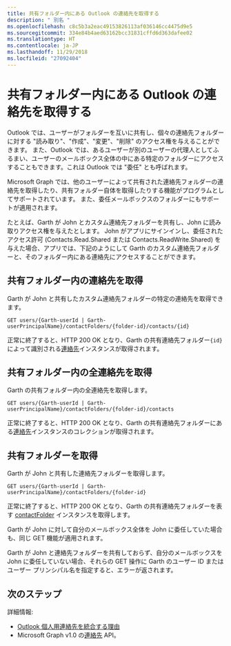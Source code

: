 ```yaml
---
title: 共有フォルダー内にある Outlook の連絡先を取得する
description: " 別名 "
ms.openlocfilehash: c8c5b3a2eac49153826113af036146cc4475d9e5
ms.sourcegitcommit: 334e84b4aed63162bcc31831cffd6d363dafee02
ms.translationtype: HT
ms.contentlocale: ja-JP
ms.lasthandoff: 11/29/2018
ms.locfileid: "27092404"
---
```

# <a name="get-outlook-contacts-in-a-shared-folder"></a>共有フォルダー内にある Outlook の連絡先を取得する

Outlook では、ユーザーがフォルダーを互いに共有し、個々の連絡先フォルダーに対する "読み取り"、"作成"、"変更"、"削除" のアクセス権を与えることができます。 また、Outlook では、あるユーザーが別のユーザーの代理人としてふるまい、ユーザーのメールボックス全体の中にある特定のフォルダーにアクセスすることもできます。これは Outlook では "委任" とも呼ばれます。

Microsoft Graph では、他のユーザーによって共有された連絡先フォルダーの連絡先を取得したり、共有フォルダー自体を取得したりする機能がプログラムとしてサポートされています。 また、委任メールボックスのフォルダーにもサポートが適用されます。

たとえば、Garth が John とカスタム連絡先フォルダーを共有し、John に読み取りアクセス権を与えたとします。 John がアプリにサインインし、委任されたアクセス許可 (Contacts.Read.Shared または Contacts.ReadWrite.Shared) を与えた場合、アプリでは、下記のようにして Garth のカスタム連絡先フォルダーと、そのフォルダー内にある連絡先にアクセスすることができます。

## <a name="get-a-contact-in-the-shared-folder"></a>共有フォルダー内の連絡先を取得

Garth が John と共有したカスタム連絡先フォルダーの特定の連絡先を取得できます。

<!-- { "blockType": "ignored" } -->
```http
GET users/{Garth-userId | Garth-userPrincipalName}/contactFolders/{folder-id}/contacts/{id}
```

正常に終了すると、HTTP 200 OK となり、Garth の共有連絡先フォルダー`{id}`によって識別される[連絡先](/graph/api/resources/contact?view=graph-rest-1.0)インスタンスが取得されます。

## <a name="get-all-contacts-in-the-shared-folder"></a>共有フォルダー内の全連絡先を取得

Garth の共有フォルダー内の全連絡先を取得します。

<!-- { "blockType": "ignored" } -->
```http
GET users/{Garth-userId | Garth-userPrincipalName}/contactFolders/{folder-id}/contacts
```

正常に終了すると、HTTP 200 OK となり、Garth の共有連絡先フォルダーにある[連絡先](/graph/api/resources/contact?view=graph-rest-1.0)インスタンスのコレクションが取得されます。

## <a name="get-the-shared-folder"></a>共有フォルダーを取得

Garth が John と共有した連絡先フォルダーを取得します。

<!-- { "blockType": "ignored" } -->
```http
GET users/{Garth-userId | Garth-userPrincipalName}/contactFolders/{folder-id}
```

正常に終了すると、HTTP 200 OK となり、Garth の共有連絡先フォルダーを表す [contactFolder](/graph/api/resources/contactfolder?view=graph-rest-1.0) インスタンスを取得します。

Garth が John に対して自分のメールボックス全体を John に委任していた場合も、同じ GET 機能が適用されます。

Garth が John と連絡先フォルダーを共有しておらず、自分のメールボックスを John に委任していない場合、それらの GET 操作に Garth のユーザー ID またはユーザー プリンシパル名を指定すると、エラーが返されます。 


## <a name="next-steps"></a>次のステップ

詳細情報:

- [Outlook 個人用連絡先を統合する理由](outlook-contacts-concept-overview.md)
- Microsoft Graph v1.0 の[連絡先](/graph/api/resources/contact?view=graph-rest-1.0) API。